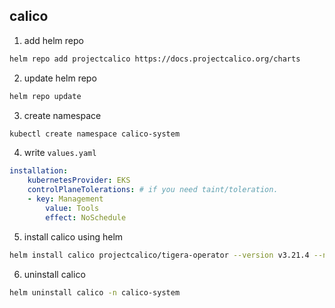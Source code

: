 ## calico

1. add helm repo

```bash
helm repo add projectcalico https://docs.projectcalico.org/charts
```

2. update helm repo

```bash
helm repo update
```

3. create namespace

```bash
kubectl create namespace calico-system
```

4. write `values.yaml`

```yaml
installation:
    kubernetesProvider: EKS
    controlPlaneTolerations: # if you need taint/toleration.
    - key: Management
        value: Tools
        effect: NoSchedule
```

5. install calico using helm

```bash
helm install calico projectcalico/tigera-operator --version v3.21.4 --namespace calico-system -f values.yaml
```

6. uninstall calico

```bash
helm uninstall calico -n calico-system
```